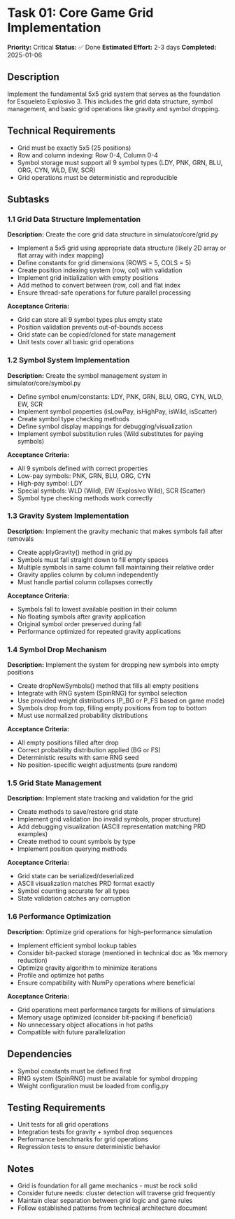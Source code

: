 # Task 01: Core Game Grid Implementation

**Priority:** Critical
**Status:** ✅ Done
**Estimated Effort:** 2-3 days
**Completed:** 2025-01-06

## Description
Implement the fundamental 5x5 grid system that serves as the foundation for Esqueleto Explosivo 3. This includes the grid data structure, symbol management, and basic grid operations like gravity and symbol dropping.

## Technical Requirements
- Grid must be exactly 5x5 (25 positions)
- Row and column indexing: Row 0-4, Column 0-4
- Symbol storage must support all 9 symbol types (LDY, PNK, GRN, BLU, ORG, CYN, WLD, EW, SCR)
- Grid operations must be deterministic and reproducible

## Subtasks

### 1.1 Grid Data Structure Implementation
**Description:** Create the core grid data structure in simulator/core/grid.py
- Implement a 5x5 grid using appropriate data structure (likely 2D array or flat array with index mapping)
- Define constants for grid dimensions (ROWS = 5, COLS = 5)
- Create position indexing system (row, col) with validation
- Implement grid initialization with empty positions
- Add method to convert between (row, col) and flat index
- Ensure thread-safe operations for future parallel processing

**Acceptance Criteria:**
- Grid can store all 9 symbol types plus empty state
- Position validation prevents out-of-bounds access
- Grid state can be copied/cloned for state management
- Unit tests cover all basic grid operations

### 1.2 Symbol System Implementation
**Description:** Create the symbol management system in simulator/core/symbol.py
- Define symbol enum/constants: LDY, PNK, GRN, BLU, ORG, CYN, WLD, EW, SCR
- Implement symbol properties (isLowPay, isHighPay, isWild, isScatter)
- Create symbol type checking methods
- Define symbol display mappings for debugging/visualization
- Implement symbol substitution rules (Wild substitutes for paying symbols)

**Acceptance Criteria:**
- All 9 symbols defined with correct properties
- Low-pay symbols: PNK, GRN, BLU, ORG, CYN
- High-pay symbol: LDY
- Special symbols: WLD (Wild), EW (Explosivo Wild), SCR (Scatter)
- Symbol type checking methods work correctly

### 1.3 Gravity System Implementation
**Description:** Implement the gravity mechanic that makes symbols fall after removals
- Create applyGravity() method in grid.py
- Symbols must fall straight down to fill empty spaces
- Multiple symbols in same column fall maintaining their relative order
- Gravity applies column by column independently
- Must handle partial column collapses correctly

**Acceptance Criteria:**
- Symbols fall to lowest available position in their column
- No floating symbols after gravity application
- Original symbol order preserved during fall
- Performance optimized for repeated gravity applications

### 1.4 Symbol Drop Mechanism
**Description:** Implement the system for dropping new symbols into empty positions
- Create dropNewSymbols() method that fills all empty positions
- Integrate with RNG system (SpinRNG) for symbol selection
- Use provided weight distributions (P_BG or P_FS based on game mode)
- Symbols drop from top, filling empty positions from top to bottom
- Must use normalized probability distributions

**Acceptance Criteria:**
- All empty positions filled after drop
- Correct probability distribution applied (BG or FS)
- Deterministic results with same RNG seed
- No position-specific weight adjustments (pure random)

### 1.5 Grid State Management
**Description:** Implement state tracking and validation for the grid
- Create methods to save/restore grid state
- Implement grid validation (no invalid symbols, proper structure)
- Add debugging visualization (ASCII representation matching PRD examples)
- Create method to count symbols by type
- Implement position querying methods

**Acceptance Criteria:**
- Grid state can be serialized/deserialized
- ASCII visualization matches PRD format exactly
- Symbol counting accurate for all types
- State validation catches any corruption

### 1.6 Performance Optimization
**Description:** Optimize grid operations for high-performance simulation
- Implement efficient symbol lookup tables
- Consider bit-packed storage (mentioned in technical doc as 16x memory reduction)
- Optimize gravity algorithm to minimize iterations
- Profile and optimize hot paths
- Ensure compatibility with NumPy operations where beneficial

**Acceptance Criteria:**
- Grid operations meet performance targets for millions of simulations
- Memory usage optimized (consider bit-packing if beneficial)
- No unnecessary object allocations in hot paths
- Compatible with future parallelization

## Dependencies
- Symbol constants must be defined first
- RNG system (SpinRNG) must be available for symbol dropping
- Weight configuration must be loaded from config.py

## Testing Requirements
- Unit tests for all grid operations
- Integration tests for gravity + symbol drop sequences
- Performance benchmarks for grid operations
- Regression tests to ensure deterministic behavior

## Notes
- Grid is foundation for all game mechanics - must be rock solid
- Consider future needs: cluster detection will traverse grid frequently
- Maintain clear separation between grid logic and game rules
- Follow established patterns from technical architecture document